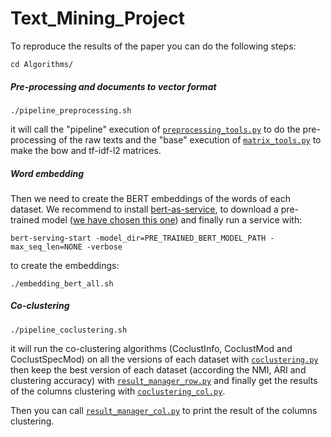# Text_Mining_Project

To reproduce the results of the paper you can do the following steps:

```cd Algorithms/```

##### Pre-processing and documents to vector format

```./pipeline_preprocessing.sh```

it will call the "pipeline" execution of [```preprocessing_tools.py```](https://github.com/MatPont/Text_Mining_Project/blob/master/Algorithms/preprocessing_tools.py) to do the pre-processing of the raw texts and the "base" execution of [```matrix_tools.py```](https://github.com/MatPont/Text_Mining_Project/blob/master/Algorithms/matrix_tools.py) to make the bow and tf-idf-l2 matrices.

##### Word embedding

Then we need to create the BERT embeddings of the words of each dataset. We recommend to install [bert-as-service](https://github.com/hanxiao/bert-as-service), to download a pre-trained model ([we have chosen this one](https://storage.googleapis.com/bert_models/2018_10_18/uncased_L-12_H-768_A-12.zip)) and finally run a service with:

```bert-serving-start -model_dir=PRE_TRAINED_BERT_MODEL_PATH -max_seq_len=NONE -verbose```

to create the embeddings:

```./embedding_bert_all.sh```

##### Co-clustering

```./pipeline_coclustering.sh``` 

it will run the co-clustering algorithms (CoclustInfo, CoclustMod and CoclustSpecMod) on all the versions of each dataset with [```coclustering.py```](https://github.com/MatPont/Text_Mining_Project/blob/master/Algorithms/coclustering.py) then keep the best version of each dataset (according the NMI, ARI and clustering accuracy) with [```result_manager_row.py```](https://github.com/MatPont/Text_Mining_Project/blob/master/Algorithms/result_manager_row.py) and finally get the results of the columns clustering with [```coclustering_col.py```](https://github.com/MatPont/Text_Mining_Project/blob/master/Algorithms/coclustering_col.py).

Then you can call [```result_manager_col.py```](https://github.com/MatPont/Text_Mining_Project/blob/master/Algorithms/result_manager_col.py) to print the result of the columns clustering.
